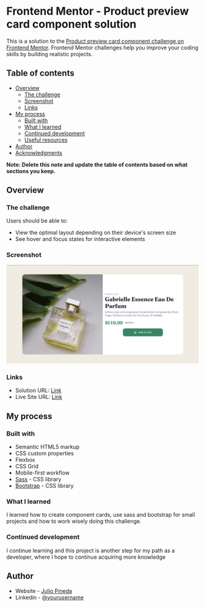 # Frontend Mentor - Product preview card component solution

This is a solution to the [Product preview card component challenge on Frontend Mentor](https://www.frontendmentor.io/challenges/product-preview-card-component-GO7UmttRfa). Frontend Mentor challenges help you improve your coding skills by building realistic projects. 

## Table of contents

- [Overview](#overview)
  - [The challenge](#the-challenge)
  - [Screenshot](#screenshot)
  - [Links](#links)
- [My process](#my-process)
  - [Built with](#built-with)
  - [What I learned](#what-i-learned)
  - [Continued development](#continued-development)
  - [Useful resources](#useful-resources)
- [Author](#author)
- [Acknowledgments](#acknowledgments)

**Note: Delete this note and update the table of contents based on what sections you keep.**

## Overview

### The challenge

Users should be able to:

- View the optimal layout depending on their device's screen size
- See hover and focus states for interactive elements

### Screenshot

![](./screenshot.png)

### Links

- Solution URL: [Link](https://github.com/jpinedadev/product-card)
- Live Site URL: [Link](https://jpinedadev.github.io/product-card/)

## My process

### Built with

- Semantic HTML5 markup
- CSS custom properties
- Flexbox
- CSS Grid
- Mobile-first workflow
- [Sass](https://sass-lang.com/) - CSS library
- [Bootstrap](https://getbootstrap.com/) - CSS library



### What I learned

I learned how to create component cards, use sass and bootstrap for small projects and how to work wisely doing this challenge.


### Continued development

I continue learning and this project is another step for my path as a developer, where I hope to continue acquiring more knowledge


## Author

- Website - [Julio Pineda](https://github.com/jpinedadev/portfolio)
- Linkedin - [@yourusername](https://www.linkedin.com/in/jpinedadev/)
